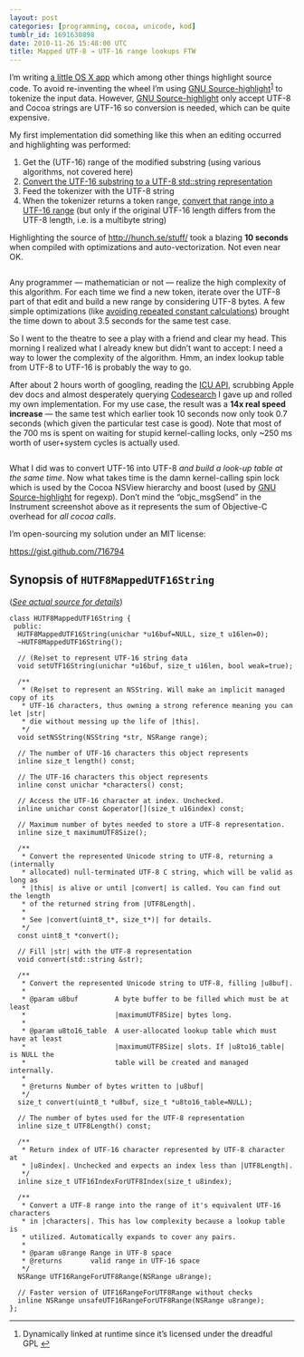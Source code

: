 ```yaml
---
layout: post
categories: [programming, cocoa, unicode, kod]
tumblr_id: 1691630898
date: 2010-11-26 15:48:00 UTC
title: Mapped UTF-8 → UTF-16 range lookups FTW
---
```


<p>I&#8217;m writing <a href="http://kodapp.com/">a little OS X app</a> which among other things highlight source code. To avoid re-inventing the wheel I&#8217;m using <a href="http://www.gnu.org/software/src-highlite/">GNU Source-highlight</a><sup id="fnref:p1691630898-1"><a href="#fn:p1691630898-1" rel="footnote">1</a></sup> to tokenize the input data. However, <a href="http://www.gnu.org/software/src-highlite/">GNU Source-highlight</a> only accept UTF-8 and Cocoa strings are UTF-16 so conversion is needed, which can be quite expensive.</p>

<p>My first implementation did something like this when an editing occurred and highlighting was performed:</p>

<ol>
<li>Get the (UTF-16) range of the modified substring (using various algorithms, not covered here)</li>
<li><a href="https://gist.github.com/716819">Convert the UTF-16 substring to a UTF-8 std::string representation</a></li>
<li>Feed the tokenizer with the UTF-8 string</li>
<li>When the tokenizer returns a token range, <a href="https://gist.github.com/716826">convert that range into a UTF-16 range</a> (but only if the original UTF-16 length differs from the UTF-8 length, i.e. is a multibyte string)</li>
</ol>
<p>Highlighting the source of <a href="http://hunch.se/stuff/"><a href="http://hunch.se/stuff/">http://hunch.se/stuff/</a></a> took a blazing <strong>10 seconds</strong> when compiled with optimizations and auto-vectorization. Not even near OK.</p>

<p><a href="http://farm5.static.flickr.com/4103/5208847545_ed08fb23c4_o.png"><img src="http://farm5.static.flickr.com/4103/5208847545_ed08fb23c4_o.png" alt=""/></a></p>

<p>Any programmer &#8212; mathematician or not &#8212; realize the high complexity of this algorithm. For each time we find a new token, iterate over the UTF-8 part of that edit and build a new range by considering UTF-8 bytes. A few simple optimizations (like <a href="https://gist.github.com/716830">avoiding repeated constant calculations</a>) brought the time down to about 3.5 seconds for the same test case.</p>

<p>So I went to the theatre to see a play with a friend and clear my head. This morning I realized what I already knew but didn&#8217;t want to accept: I need a way to lower the complexity of the algorithm. Hmm, an index lookup table from UTF-8 to UTF-16 is probably the way to go.</p>

<p>After about 2 hours worth of googling, reading the <a href="http://icu-project.org/apiref/icu4c/">ICU API</a>, scrubbing Apple dev docs and almost desperately querying <a href="http://codesearch.google.com/">Codesearch</a> I gave up and rolled my own implementation. For my use case, the result was a <strong>14x real speed increase</strong> &#8212; the same test which earlier took 10 seconds now only took 0.7 seconds (which given the particular test case is good). Note that most of the 700&#160;ms is spent on waiting for stupid kernel-calling locks, only ~250&#160;ms worth of user+system cycles is actually used.</p>

<p><a href="http://farm5.static.flickr.com/4148/5209445618_65da8a77b8_o.png"><img src="http://farm5.static.flickr.com/4148/5209445618_65da8a77b8_o.png" alt=""/></a></p>

<p>What I did was to convert UTF-16 into UTF-8&#160;<em>and build a look-up table at the same time</em>. Now what takes time is the damn kernel-calling spin lock which is used by the Cocoa NSView hierarchy and boost (used by <a href="http://www.gnu.org/software/src-highlite/">GNU Source-highlight</a> for regexp). Don&#8217;t mind the &#8220;objc_msgSend&#8221; in the Instrument screenshot above as it represents the sum of Objective-C overhead for <em>all cocoa calls</em>.</p>

<p>I&#8217;m open-sourcing my solution under an MIT license:</p>

<p><a href="https://gist.github.com/716794"><a href="https://gist.github.com/716794">https://gist.github.com/716794</a></a></p>

<!-- more -->

<h2>Synopsis of <code>HUTF8MappedUTF16String</code>
</h2>

<p>(<em><a href="https://gist.github.com/716794">See actual source for details</a></em>)</p>

<pre><code>class HUTF8MappedUTF16String {
 public:
  HUTF8MappedUTF16String(unichar *u16buf=NULL, size_t u16len=0);
  ~HUTF8MappedUTF16String();

  // (Re)set to represent UTF-16 string data
  void setUTF16String(unichar *u16buf, size_t u16len, bool weak=true);

  /**
   * (Re)set to represent an NSString. Will make an implicit managed copy of its
   * UTF-16 characters, thus owning a strong reference meaning you can let |str|
   * die without messing up the life of |this|.
   */
  void setNSString(NSString *str, NSRange range);

  // The number of UTF-16 characters this object represents
  inline size_t length() const;

  // The UTF-16 characters this object represents
  inline const unichar *characters() const;

  // Access the UTF-16 character at index. Unchecked.
  inline unichar const &amp;operator[](size_t u16index) const;

  // Maximum number of bytes needed to store a UTF-8 representation.
  inline size_t maximumUTF8Size();

  /**
   * Convert the represented Unicode string to UTF-8, returning a (internally
   * allocated) null-terminated UTF-8 C string, which will be valid as long as
   * |this| is alive or until |convert| is called. You can find out the length
   * of the returned string from |UTF8Length|.
   *
   * See |convert(uint8_t*, size_t*)| for details.
   */
  const uint8_t *convert();

  // Fill |str| with the UTF-8 representation
  void convert(std::string &amp;str);

  /**
   * Convert the represented Unicode string to UTF-8, filling |u8buf|.
   *
   * @param u8buf         A byte buffer to be filled which must be at least
   *                      |maximumUTF8Size| bytes long.
   *
   * @param u8to16_table  A user-allocated lookup table which must have at least
   *                      |maximumUTF8Size| slots. If |u8to16_table| is NULL the
   *                      table will be created and managed internally.
   *
   * @returns Number of bytes written to |u8buf|
   */
  size_t convert(uint8_t *u8buf, size_t *u8to16_table=NULL);

  // The number of bytes used for the UTF-8 representation
  inline size_t UTF8Length() const;

  /**
   * Return index of UTF-16 character represented by UTF-8 character at
   * |u8index|. Unchecked and expects an index less than |UTF8Length|.
   */
  inline size_t UTF16IndexForUTF8Index(size_t u8index);

  /**
   * Convert a UTF-8 range into the range of it's equivalent UTF-16 characters
   * in |characters|. This has low complexity because a lookup table is
   * utilized. Automatically expands to cover any pairs.
   *
   * @param u8range Range in UTF-8 space
   * @returns       valid range in UTF-16 space
   */
  NSRange UTF16RangeForUTF8Range(NSRange u8range);

  // Faster version of UTF16RangeForUTF8Range without checks
  inline NSRange unsafeUTF16RangeForUTF8Range(NSRange u8range);
};
</code></pre>

<div class="footnotes">
<hr>
<ol>
<li id="fn:p1691630898-1">
<p>Dynamically linked at runtime since it&#8217;s licensed under the dreadful GPL <a href="#fnref:p1691630898-1" rev="footnote">↩</a></p>
</li>

</ol>
</div>